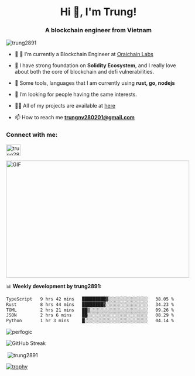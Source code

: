 <h1 align="center">Hi 👋, I'm Trung!</h1>
<h3 align="center">A blockchain engineer from Vietnam</h3>
<p align="left"> <img src="https://komarev.com/ghpvc/?username=trung2891&label=Profile%20views&color=0e75b6&style=flat" alt="trung2891" /> </p>

- 🌱 🔭 I’m currently a Blockchain Engineer at [Oraichain Labs](https://github.com/oraichain)

- 📖 I have strong foundation on **Solidity Ecosystem**, and I really love about both the core of blockchain and defi vulnerabilities.

- 💬 Some tools, languages that I am currently using **rust, go, nodejs**

- 🤝 I’m looking for people having the same interests.

- 👨‍💻 All of my projects are available at [here](https://github.com/trung2891?tab=repositories)

- 📫 How to reach me **trungnv280201@gmail.com**


<h3 align="left">Connect with me:</h3>
<p align="left">
<a href="https://www.linkedin.com/in/trung-nguyen-09a5a5205/" target="blank"><img align="center" src="https://raw.githubusercontent.com/rahuldkjain/github-profile-readme-generator/master/src/images/icons/Social/linked-in-alt.svg" alt="trung2891" height="30" width="40" /></a>
</p>
<img align="center" alt="GIF" src="https://media.giphy.com/media/v1.Y2lkPTc5MGI3NjExaGx2OTI2N240MnFxdWYxZmY5NHJwaDI4MmQ0MTl6bHY5cmsxNm90OSZlcD12MV9pbnRlcm5hbF9naWZfYnlfaWQmY3Q9Zw/lQJNunHwZ32RGilGRO/giphy.gif" width="500" height="320" />

📊 **Weekly development by trung2891:**

<!--START_SECTION:waka-->

```txt
TypeScript   9 hrs 42 mins   █████████▓░░░░░░░░░░░░░░░   38.05 %
Rust         8 hrs 44 mins   ████████▓░░░░░░░░░░░░░░░░   34.23 %
TOML         2 hrs 21 mins   ██▒░░░░░░░░░░░░░░░░░░░░░░   09.26 %
JSON         2 hrs 6 mins    ██░░░░░░░░░░░░░░░░░░░░░░░   08.29 %
Python       1 hr 3 mins     █░░░░░░░░░░░░░░░░░░░░░░░░   04.14 %
```

<!--END_SECTION:waka-->

<p><img align="center" src="https://github-readme-stats.vercel.app/api/top-langs?username=trung2891&show_icons=true&locale=en&layout=compact" alt="perfogic" /></p>

![GitHub Streak](http://github-readme-streak-stats.herokuapp.com?user=trung2891&theme=dark&background=000004)

<p>&nbsp;<img align="center" src="https://github-readme-stats.vercel.app/api?username=trung2891&show_icons=true&locale=en" alt="trung2891" /></p>

[![trophy](https://github-profile-trophy.vercel.app/?username=trung2891&theme=onedark)]()
